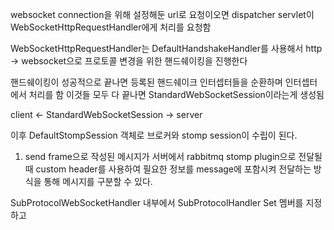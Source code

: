 
websocket connection을 위해 설정해둔 url로 요청이오면 dispatcher servlet이 WebSocketHttpRequestHandler에게 처리를 요청함

WebSocketHttpRequestHandler는 DefaultHandshakeHandler를 사용해서 http -> websocket으로 프로토콜 변경을 위한 핸드쉐이킹을 진행한다 

핸드쉐이킹이 성공적으로 끝나면 등록된 핸드쉐이크 인터셉터들을 순환하며 인터셉터에서 처리를 함
이것들 모두 다 끝나면 StandardWebSocketSession이라는게 생성됨

client <- StandardWebSocketSession -> server

이후 DefaultStompSession 객체로 브로커와 stomp session이 수립이 된다. 

1. send frame으로 작성된 메시지가 서버에서 rabbitmq stomp plugin으로 전달될때 custom header를 사용하여 필요한 정보를 message에 포함시켜 전달하는 방식을 통해 메시지를 구분할 수 있다.

SubProtocolWebSocketHandler 내부에서 SubProtocolHandler Set 멤버를 지정하고 